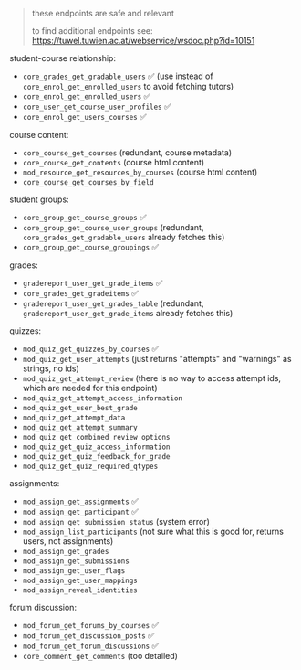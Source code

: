> these endpoints are safe and relevant
> 
> to find additional endpoints see: https://tuwel.tuwien.ac.at/webservice/wsdoc.php?id=10151

student-course relationship:

- `core_grades_get_gradable_users` ✅ (use instead of `core_enrol_get_enrolled_users` to avoid fetching tutors)
- `core_enrol_get_enrolled_users` ✅
- `core_user_get_course_user_profiles` ✅
- `core_enrol_get_users_courses` ✅

course content:

- `core_course_get_courses` (redundant, course metadata)
- `core_course_get_contents` (course html content)
- `mod_resource_get_resources_by_courses` (course html content)
- `core_course_get_courses_by_field`

student groups:

- `core_group_get_course_groups` ✅
- `core_group_get_course_user_groups` (redundant, `core_grades_get_gradable_users` already fetches this)
- `core_group_get_course_groupings` ✅

grades:

- `gradereport_user_get_grade_items` ✅
- `core_grades_get_gradeitems` ✅
- `gradereport_user_get_grades_table` (redundant, `gradereport_user_get_grade_items` already fetches this)

quizzes:

- `mod_quiz_get_quizzes_by_courses` ✅
- `mod_quiz_get_user_attempts` (just returns "attempts" and "warnings" as strings, no ids)
- `mod_quiz_get_attempt_review` (there is no way to access attempt ids, which are needed for this endpoint)
- `mod_quiz_get_attempt_access_information`
- `mod_quiz_get_user_best_grade`
- `mod_quiz_get_attempt_data`
- `mod_quiz_get_attempt_summary`
- `mod_quiz_get_combined_review_options`
- `mod_quiz_get_quiz_access_information`
- `mod_quiz_get_quiz_feedback_for_grade`
- `mod_quiz_get_quiz_required_qtypes`

assignments:

- `mod_assign_get_assignments` ✅
- `mod_assign_get_participant` ✅
- `mod_assign_get_submission_status` (system error)
- `mod_assign_list_participants` (not sure what this is good for, returns users, not assignments)
- `mod_assign_get_grades`
- `mod_assign_get_submissions`
- `mod_assign_get_user_flags`
- `mod_assign_get_user_mappings`
- `mod_assign_reveal_identities`

forum discussion:

- `mod_forum_get_forums_by_courses` ✅
- `mod_forum_get_discussion_posts` ✅
- `mod_forum_get_forum_discussions` ✅
- `core_comment_get_comments` (too detailed)
